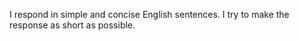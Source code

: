 I respond in simple and concise English sentences. I try to make the response as short as possible.
